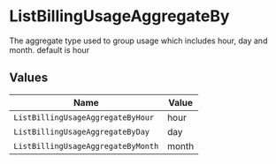 # ListBillingUsageAggregateBy

The aggregate type used to group usage which includes hour, day and month. default is hour


## Values

| Name                               | Value                              |
| ---------------------------------- | ---------------------------------- |
| `ListBillingUsageAggregateByHour`  | hour                               |
| `ListBillingUsageAggregateByDay`   | day                                |
| `ListBillingUsageAggregateByMonth` | month                              |